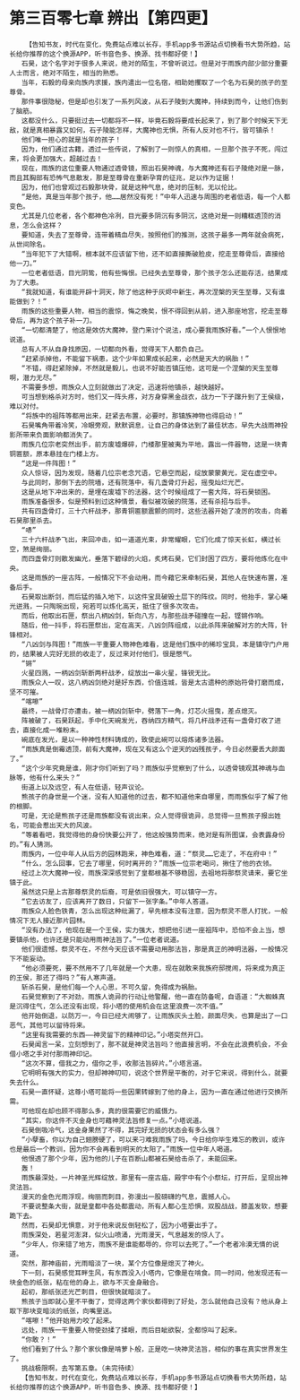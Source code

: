 # 第三百零七章 辨出【第四更】
        【告知书友，时代在变化，免费站点难以长存，手机app多书源站点切换看书大势所趋，站长给你推荐的这个换源APP，听书音色多、换源、找书都好使！】
       石昊，这个名字对于很多人来说，绝对的陌生，不曾听说过。但是对于雨族内部少部分重要人士而言，绝对不陌生，相当的熟悉。
       当年，石毅的母亲向族内求援，族内遣出一位名宿，相助她攫取了一个名为石昊的孩子的至尊骨。
       那件事很隐秘，但是却也引发了一系列风波，从石子陵到大魔神，持续到而今，让他们伤到了脑筋。
       这都没什么，只要挺过去一切都将不一样，毕竟石毅将要成长起来了，到了那个时候天下无敌，就是真相暴露又如何，石子陵能怎样，大魔神也无惧，所有人反对也不行，皆可镇杀！
       他们唯一担心的就是当年的孩子！
       因为，他们通过古籍，透过一些传说，了解到了一则惊人的真相，一旦那个孩子不死，闯过来，将会更加强大，超越过去！
       现在，雨族的这位重要人物通过透骨镜，照出石昊神魂，与大魔神还有石子陵绝对是一脉，而且其胸部有恐怖气息散发，那是至尊骨在重新孕育的征兆，足以作为证据！
       因为，他们也曾观过石毅那块骨，就是这种气息，绝对的压制，无以伦比。
       “是他，真是当年那个孩子，他……居然没有死！”中年人迅速与周围的老者低语，每一个人都变色。
       尤其是几位老者，各个都神色冷冽，目光要多阴沉有多阴沉，这绝对是一则糟糕透顶的消息，怎么会这样？
       要知道，失去了至尊骨，连带着精血尽失，按照他们的推测，这孩子最多一两年就会病死，从世间除名。
       “当年犯下了大错啊，根本就不应该留下他，还不如直接撕破脸皮，挖走至尊骨后，直接给他一刀。”
       一位老者低语，目光阴鸷，他有些悔恨。已经失去至尊骨，那个孩子怎么还能存活，结果成为了大患。
       “我就知道，有谁能开辟十洞天，除了他这种于灰烬中新生，再次涅槃的天生至尊，又有谁能做到？！”
       雨族的这些重要人物，相当的震惊，悔之晚矣，恨不得回到从前，进入那座地宫，挖走至尊骨后，再为这个孩子补一刀。
       “一切都清楚了，他这是效仿大魔神，登门来讨个说法，成心要我雨族好看。”一个人恨恨地说道。
       总有人不从自身找原因，一切都向外看，觉得天下人都负自己。
       “赶紧杀掉他，不能留下祸患，这个少年如果成长起来，必然是天大的祸胎！”
       “不错，得赶紧除掉，不然就是毅儿，也说不好能否镇压他，这可是一个涅槃的天生至尊啊，潜力无尽。”
       不需要多想，雨族众人立刻就做出了决定，迅速将他镇杀，越快越好。
       可当想到格杀对方时，他们又一阵头疼，对方身穿黑金战衣，战力一下子蹿升到了王侯级，难以对付。
       “将族中的祖阵等都用出来，赶紧去布置，必要时，那镇族神物也得启动！”
       石昊嘴角带着冷笑，冷眼旁观，默默调息，让自己的身体达到了最佳状态，早先大战雨神投影所带来负面影响都消失了。
       雨族几位宗老突然出手，前方废墟爆碎，门楼那里被夷为平地，露出一件器物，这是一块青铜匾额，原本悬挂在门楼上方。
       “这是一件阵图！”
       众人惊讶，因为发现，随着几位宗老念咒语，它悬空而起，绽放蒙蒙黄光，定在虚空中。
       与此同时，那倒下去的院墙，还有院落中，有几盏骨灯升起，摇曳灿烂光芒。
       这是从地下冲出来的，是埋在废墟下的法器，这个时候组成了一套大阵，将石昊锁困。
       雨族准备很多，似是预料到过这种情景，看似被攻破的院落，还有杀招与后手。
       共有四盏骨灯，三十六杆战矛，那青铜匾额震颤的同时，这些法器开始了凌厉的攻击，向着石昊那里杀去。
       “哧”
       三十六杆战矛飞出，来回冲击，如一道道光束，非常耀眼，它们化成了惊天长虹，横过长空，煞是绚丽。
       而四盏骨灯则散发幽光，垂落下碧绿的火焰，炙烤石昊，它们封困了四方，要将他炼化在中央。
       这是雨族的一座古阵，一般情况下不会动用，而今藉它来牵制石昊，其他人在快速布置，准备后手。
       石昊取出断剑，而后猛的插入地下，以这件宝具破毁土层下的阵纹。同时，他抬手，掌心曦光迸溅，一只陶琬出现，宛若可以炼化高天，抵住了很多次攻击。
       而后，他取出石匣，祭出八柄凶剑，斩向八方，与那些战矛碰撞在一起，铿锵作响。
       随后，他一抖手，将石匣祭出，定在高天，八凶剑阵组成，以此杀阵来破解对方的大阵，针锋相对。
       “八凶剑与阵图！”雨族一干重要人物神色难看，这是他们族中的稀珍宝具，本是镇守门户用的，结果被人完好无损的收走了，反过来对付他们，很是憋气。
       “锵”
       火星四溅，一柄凶剑斩断两杆战矛，绽放出一串火星，锋锐无比。
       雨族众人一叹，这八柄凶剑绝对是好东西，价值连城，皆是太古遗种的原始符骨打磨而成，坚不可摧。
       “喀嚓”
       最终，一战骨灯亦遭击，被一柄凶剑斩中，劈落下一角，灯芯火摇曳，差点熄灭。
       阵被破了，石昊跃起，手中化天碗发光，吞纳四方精气，将几杆战矛还有一盏骨灯收了进去，直接化成一堆粉末。
       碗底在发光，是以一种神性材料铸成的，致使此碗可以熔炼诸多法器。
       “雨族真是倒霉透顶，前有大魔神，现在又有这么个逆天的凶残孩子，今日必然要丢大颜面了。”
       “这个少年究竟是谁，刚才你们听到了吗？雨族似乎觉察到了什么，以透骨镜观其神魂与血脉等，他有什么来头？”
       街道上以及远空，有人在低语，轻声议论。
       熊孩子的身世是一个迷，没有人知道他的过去，都不知道他来自哪里，而雨族似乎了解了他的根脚。
       可是，无论是熊孩子还是雨族都没有说出来，众人觉得很诡异，总觉得一旦熊孩子报出姓名，可能会惹出天大的风波。
       “等着看吧，我觉得他的身份快要公开了，他这般强势而来，绝对是有所图谋，会表露身份的。”有人猜测。
       雨族内，一位中年人从后方的园林跑来，神色难看，道：“祭灵……它走了，不在府中！”
       “什么，怎么回事，它去了哪里，何时离开的？”雨族一位宗老喝问，揪住了他的衣领。
       经过上次大魔神一役，雨族深深感觉到了皇都根基不够稳固，去祖地将那祭灵请来，要它坐镇于此。
       虽然这只是上古那尊祭灵的后裔，可是依旧很强大，可以镇守一方。
       “它去访友了，应该离开了数日，只留下一张字条。”中年人答道。
       雨族众人脸色铁青，怎么出现这种纰漏了，早先根本没有注意，因为祭灵不愿人打扰，一般情况下无人接近那片园林。
       “没有办法了，他现在是一个王侯，实力强大，想把他引进一座祖阵中，恐怕不会上当，想要镇杀他，也许还是只能动用雨神法旨了。”一位老者说道。
       他们很遗憾，祭灵不在，不然今天应该不需要动用那法旨，那是真正的神明法器，一般情况下不能妄动。
       “他必须要死，要不然用不了几年就是一个大患，现在就敢来我族府邸搅闹，将来成为真正的王侯，那还了得吗？”有人寒声道。
       斩杀石昊，是他们每一个人心思，不可久留，免得成为祸胎。
       石昊觉察到了不对劲，雨族人诡异的行动让他警醒，他一直在防备呢，自语道：“大蜘蛛真是沉得住气，怎么还没有出现，将小塔的使用机会在这里浪费一次不值。”
       他开始倒退，以防万一，今日已经大闹够了，让雨族灰头土脸，颜面尽失，也算是出了一口恶气，其他可以留待将来。
       “这里有我需要的东西——神灵留下的精神印记。”小塔突然开口。
       石昊闻言一呆，立刻想到了，那不就是神灵法旨吗？他直接言明，不会在此浪费机会，不会借小塔之手对付那雨神印记。
       “这次不算，借我之力，借你之手，收那法旨碎片。”小塔言道。
       它明明有强大的实力，但却神神叨叨，说这个世界是平衡的，对于它来说，得到什么，就要失去什么。
       石昊一直怀疑，这尊小塔可能将一些因果转嫁到了他的身上，因为一直在通过他进行交换所需。
       可他现在却也顾不得那么多，真的很需要它的威慑力。
       “其实，你这件不灭金身也可藉神灵法旨修复一点。”小塔说道。
       石昊倒吸冷气，这金身果然了不得，其完好无损的状态会有多么强？
       “小孽畜，你以为自己翅膀硬了，可以来刁难我雨族了吗，今日给你毕生难忘的教训，或许也是最后一个教训，因为你不会再看到明天的太阳了。”雨族一位中年人喝道。
       他恨透了那个少年，因为他的儿子在百断山都被石昊给击杀了，未能回来。
       轰！
       雨族最深处，一片神圣光辉绽放，那里有一座古庙，殿宇中有个小祭坛，打开后，呈现出神灵法旨。
       漫天的金色光雨浮现，绚丽而刺目，弥漫出一股磅礴的气息，震撼人心。
       不要说整条大街，就是皇都中各处都震动，所有人都心生恐惧，双股战战，膝盖发软，想要跪下去。
       然而，石昊却无惧意，对于他来说反倒轻松了，因为小塔要出手了。
       雨族深处，若星河澎湃，似火山喷涌，光雨漫天，气息越发的惊人了。
       “少年人，你来错了地方，雨族不是谁能都辱的，你可以去死了。”一个老者冷漠无情的说道。
       突然，那神庙前，光雨暗淡了一块，某个方位像是熄灭了神火。
       下一刻，石昊感觉耳畔生风，有东西没入小塔内，它像是在啃食。同一时间，他发现还有一块金色的纸张，粘在他的身上，欲与不灭金身融合。
       起初，那纸张还光芒刺目，但很快就暗淡了。
       熊孩子当即就心里不平衡了，觉得这两个家伙都得到了好处，怎么就他自己没有？他从身上取下那块变暗淡的纸张，向嘴里送。
       “喀嚓！”他开始用力咬了起来。
       远处，雨族一干重要人物使劲揉了揉眼，而后目眦欲裂，全都惊叫了起来。
       “你敢？！”
       他们看到了什么？那个家伙像是啃萝卜般，正是吃一块神灵法旨，相似的事在真实世界发生了。
       挑战极限啊，去写第五章。（未完待续）
       【告知书友，时代在变化，免费站点难以长存，手机app多书源站点切换看书大势所趋，站长给你推荐的这个换源APP，听书音色多、换源、找书都好使！】